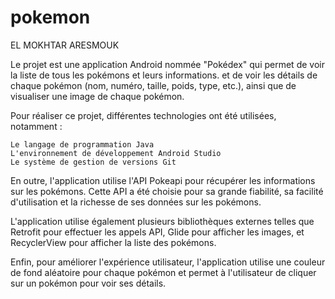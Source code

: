 # pokemon
EL MOKHTAR ARESMOUK

Le projet est une application Android nommée "Pokédex" qui permet de voir la liste de tous les pokémons et leurs informations. et de voir les détails de chaque pokémon (nom, numéro, taille, poids, type, etc.), ainsi que de visualiser une image de chaque pokémon.

Pour réaliser ce projet, différentes technologies ont été utilisées, notamment :

    Le langage de programmation Java
    L'environnement de développement Android Studio
    Le système de gestion de versions Git
    
En outre, l'application utilise l'API Pokeapi pour récupérer les informations sur les pokémons. Cette API a été choisie pour sa grande fiabilité, sa facilité d'utilisation et la richesse de ses données sur les pokémons.

L'application utilise également plusieurs bibliothèques externes telles que Retrofit pour effectuer les appels API, Glide pour afficher les images, et RecyclerView pour afficher la liste des pokémons.

Enfin, pour améliorer l'expérience utilisateur, l'application utilise une couleur de fond aléatoire pour chaque pokémon et permet à l'utilisateur de cliquer sur un pokémon pour voir ses détails.

